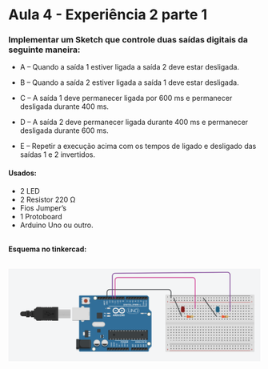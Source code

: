 # Aula 4 - Experiência 2 parte 1

### Implementar um Sketch que controle duas saídas digitais da seguinte maneira:

-  A – Quando a saída 1 estiver ligada a saída 2 deve estar desligada.

- B – Quando a saída 2 estiver ligada a saída 1 deve estar desligada.

- C – A saída 1 deve permanecer ligada por 600 ms e permanecer desligada durante 400 ms.

- D – A saída 2 deve permanecer ligada durante 400 ms e permanecer desligada durante 600 ms.

- E – Repetir a execução acima com os tempos de ligado e desligado das saídas 1 e 2 invertidos.

#### Usados:
- 2 LED
- 2 Resistor 220 Ω
- Fios Jumper’s
- 1 Protoboard
- Arduino Uno ou outro.
  
<br>
<b>Esquema no tinkercad:</b>
<br><br>

![Esquema experiencia 1](https://github.com/fmbdutra/sistemasMicroprocessadosArduino/blob/main/aula4experiencia2parte1/aula4experiencia2parte1.png?raw=true)


